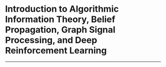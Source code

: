 # Introduction to Algorithmic Information Theory, Belief Propagation, Graph Signal Processing, and Deep Reinforcement Learning
---


